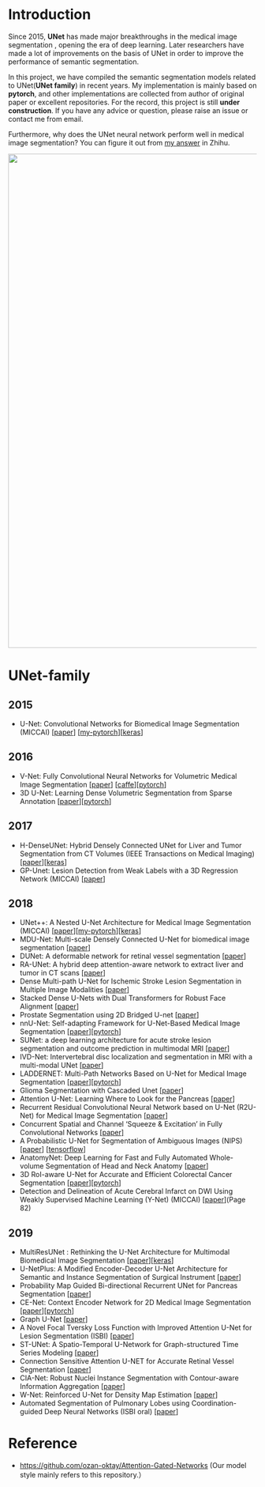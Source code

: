 # Introduction
Since 2015, **UNet** has made major breakthroughs in the medical image segmentation , opening the era of deep learning. Later researchers have made a lot of improvements on the basis of UNet in order to improve the performance of semantic segmentation.

In this project, we have compiled the semantic segmentation models related to UNet(**UNet family**) in recent years.
My implementation is mainly based on **pytorch**, and other implementations are collected from author of original paper or excellent repositories. For the record, this project is still **under construction**. If you have any advice or question, please raise an issue or contact me from email.
 
Furthermore, why does the UNet neural network perform well in medical image segmentation?
You can figure it out from [my answer](https://www.zhihu.com/question/269914775/answer/586501606) in Zhihu.

<p align="center">
  <img src="https://github.com/ShawnBIT/UNet-family/blob/master/pictures/unet.png" width="1000"/>  
</p>

# UNet-family
## 2015
  * U-Net: Convolutional Networks for Biomedical Image Segmentation (MICCAI) [[paper](https://arxiv.org/pdf/1505.04597.pdf)]  [[my-pytorch](https://github.com/ShawnBIT/UNet-family/blob/master/networks/UNet.py)][[keras](https://github.com/zhixuhao/unet)] 
## 2016 
  * V-Net: Fully Convolutional Neural Networks for Volumetric Medical Image Segmentation [[paper](http://campar.in.tum.de/pub/milletari2016Vnet/milletari2016Vnet.pdf)] [[caffe](https://github.com/faustomilletari/VNet)][[pytorch](https://github.com/mattmacy/vnet.pytorch)]
  * 3D U-Net: Learning Dense Volumetric Segmentation from Sparse Annotation [[paper](https://arxiv.org/pdf/1606.06650.pdf)][[pytorch](https://github.com/wolny/pytorch-3dunet)]
## 2017 
  * H-DenseUNet: Hybrid Densely Connected UNet for Liver and Tumor Segmentation from CT Volumes (IEEE Transactions on Medical Imaging)[[paper](https://arxiv.org/pdf/1709.07330.pdf)][[keras](https://github.com/xmengli999/H-DenseUNet)]
  * GP-Unet: Lesion Detection from Weak Labels with a 3D Regression Network (MICCAI) [[paper](https://arxiv.org/pdf/1705.07999.pdf)]
## 2018 
  * UNet++: A Nested U-Net Architecture for Medical Image Segmentation (MICCAI) [[paper](https://arxiv.org/pdf/1807.10165.pdf)][[my-pytorch](https://github.com/ShawnBIT/UNet-family/blob/master/networks/UNet_Nested.py)][[keras](https://github.com/MrGiovanni/UNetPlusPlus)]
  * MDU-Net: Multi-scale Densely Connected U-Net for biomedical image segmentation [[paper](https://arxiv.org/pdf/1812.00352.pdf)]
  * DUNet: A deformable network for retinal vessel segmentation [[paper](https://arxiv.org/pdf/1811.01206.pdf)]
  * RA-UNet: A hybrid deep attention-aware network to extract liver and tumor in CT scans [[paper](https://arxiv.org/pdf/1811.01328.pdf)]
  * Dense Multi-path U-Net for Ischemic Stroke Lesion Segmentation in Multiple Image Modalities [[paper](https://arxiv.org/pdf/1810.07003.pdf)]
  * Stacked Dense U-Nets with Dual Transformers for Robust Face Alignment [[paper](https://arxiv.org/pdf/1812.01936.pdf)]
  * Prostate Segmentation using 2D Bridged U-net [[paper](https://arxiv.org/pdf/1807.04459.pdf)]
  * nnU-Net: Self-adapting Framework for U-Net-Based Medical Image Segmentation [[paper](https://arxiv.org/pdf/1809.10486.pdf)][[pytorch](https://github.com/MIC-DKFZ/nnUNet)]
  * SUNet: a deep learning architecture for acute stroke lesion segmentation and
outcome prediction in multimodal MRI [[paper](https://arxiv.org/pdf/1810.13304.pdf)]
  * IVD-Net: Intervertebral disc localization and segmentation in MRI with a multi-modal UNet [[paper](https://arxiv.org/pdf/1811.08305.pdf)]
  * LADDERNET: Multi-Path Networks Based on U-Net for Medical Image Segmentation [[paper](https://arxiv.org/pdf/1810.07810.pdf)][[pytorch](https://github.com/juntang-zhuang/LadderNet)]
  * Glioma Segmentation with Cascaded Unet [[paper](https://arxiv.org/pdf/1810.04008.pdf)]
  * Attention U-Net: Learning Where to Look for the Pancreas [[paper](https://arxiv.org/pdf/1804.03999.pdf)]
  * Recurrent Residual Convolutional Neural Network based on U-Net (R2U-Net) for Medical Image Segmentation [[paper](https://arxiv.org/pdf/1802.06955.pdf)]
  * Concurrent Spatial and Channel ‘Squeeze & Excitation’ in Fully Convolutional Networks [[paper]](https://arxiv.org/pdf/1803.02579.pdf)
  * A Probabilistic U-Net for Segmentation of Ambiguous Images (NIPS) [[paper](https://arxiv.org/pdf/1806.05034.pdf)] [[tensorflow](https://github.com/SimonKohl/probabilistic_unet)]
  * AnatomyNet: Deep Learning for Fast and Fully Automated Whole-volume Segmentation of Head and Neck Anatomy [[paper](https://arxiv.org/pdf/1808.05238.pdf)]
  * 3D RoI-aware U-Net for Accurate and Efficient Colorectal Cancer Segmentation [[paper](https://arxiv.org/pdf/1806.10342.pdf)][[pytorch](https://github.com/huangyjhust/3D-RU-Net)]
  * Detection and Delineation of Acute Cerebral Infarct on DWI Using Weakly Supervised Machine Learning (Y-Net) (MICCAI) [[paper](https://link.springer.com/content/pdf/10.1007%2F978-3-030-00931-1.pdf)](Page 82)
## 2019 
  * MultiResUNet : Rethinking the U-Net Architecture for Multimodal Biomedical Image Segmentation [[paper](https://arxiv.org/pdf/1902.04049v1.pdf)][[keras](https://github.com/nibtehaz/MultiResUNet)]
  * U-NetPlus: A Modified Encoder-Decoder U-Net Architecture for Semantic and Instance Segmentation of Surgical Instrument [[paper](https://arxiv.org/pdf/1902.08994.pdf)]
  * Probability Map Guided Bi-directional Recurrent UNet for Pancreas Segmentation [[paper](https://arxiv.org/pdf/1903.00923.pdf)]
  * CE-Net: Context Encoder Network for 2D Medical Image Segmentation [[paper](https://arxiv.org/pdf/1903.02740.pdf)][[pytorch](https://github.com/Guzaiwang/CE-Net)]
  * Graph U-Net [[paper](https://openreview.net/pdf?id=HJePRoAct7)]
  * A Novel Focal Tversky Loss Function with Improved Attention U-Net for Lesion Segmentation (ISBI) [[paper](https://arxiv.org/pdf/1810.07842.pdf)]
  * ST-UNet: A Spatio-Temporal U-Network for Graph-structured Time Series Modeling [[paper](https://arxiv.org/pdf/1903.05631.pdf)]
  * Connection Sensitive Attention U-NET for Accurate Retinal Vessel Segmentation [[paper](https://arxiv.org/pdf/1903.05558.pdf)]
  * CIA-Net: Robust Nuclei Instance Segmentation with Contour-aware Information Aggregation [[paper](https://arxiv.org/pdf/1903.05358.pdf)]
  * W-Net: Reinforced U-Net for Density Map Estimation [[paper](https://arxiv.org/pdf/1903.11249.pdf)]
  * Automated Segmentation of Pulmonary Lobes using Coordination-guided Deep Neural Networks (ISBI oral) [[paper](https://arxiv.org/pdf/1904.09106.pdf)]
  


# Reference
  * https://github.com/ozan-oktay/Attention-Gated-Networks (Our model style mainly refers to this repository.）
